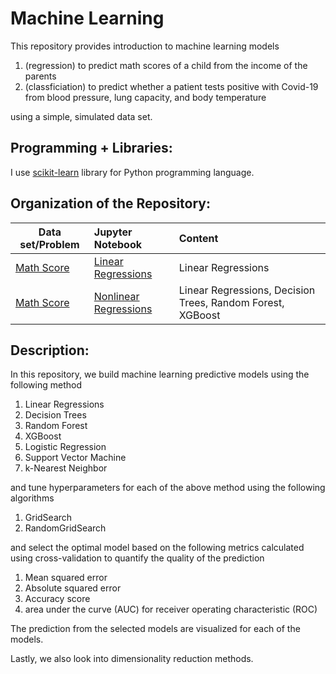 # Machine Learning

This repository provides introduction to machine learning models 

1. (regression) to predict math scores of a child from the income of the parents 
2. (classficiation) to predict whether a patient tests positive with Covid-19 from blood pressure, lung capacity, and body temperature 

using a simple, simulated data set. 

## Programming + Libraries:
I use [scikit-learn](https://scikit-learn.org/) library for Python programming language.

## Organization of the Repository:

| Data set/Problem | Jupyter Notebook | Content |
|---|:---|:---|
| [Math Score](https://github.com/minyoungrho/MachineLearning/blob/main/data/scores_synth.csv) |  [Linear Regressions](https://github.com/minyoungrho/MachineLearning/blob/main/classnotes/LinearRegression.ipynb)  | Linear Regressions  |  
| [Math Score](https://github.com/minyoungrho/MachineLearning/blob/main/data/scores_synth.csv) |  [Nonlinear Regressions](https://github.com/minyoungrho/MachineLearning/blob/main/classnotes/NonLinearRegression.ipynb)  | Linear Regressions, Decision Trees, Random Forest, XGBoost  |   


## Description:
In this repository, we build machine learning predictive models using the following method 

1. Linear Regressions
2. Decision Trees
3. Random Forest
4. XGBoost
5. Logistic Regression
6. Support Vector Machine
7. k-Nearest Neighbor

and tune hyperparameters for each of the above method using the following algorithms

1. GridSearch
2. RandomGridSearch

and select the optimal model based on the following metrics calculated using cross-validation to quantify the quality of the prediction

1. Mean squared error
2. Absolute squared error
3. Accuracy score
4. area under the curve (AUC) for receiver operating characteristic (ROC)

The prediction from the selected models are visualized for each of the models.

Lastly, we also look into dimensionality reduction methods.

